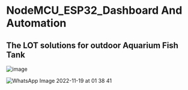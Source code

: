 # NodeMCU_ESP32_Dashboard And Automation 
## The LOT solutions for outdoor Aquarium Fish Tank




![image](https://user-images.githubusercontent.com/43540833/202855786-b4a6af8e-a0c3-4919-a2ef-b474e5f9965a.png)


![WhatsApp Image 2022-11-19 at 01 38 41](https://user-images.githubusercontent.com/43540833/202834237-40a6c46a-9d83-4089-aad6-759f9e671695.jpeg)

